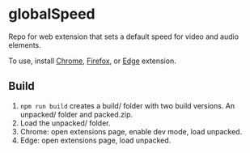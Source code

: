 # globalSpeed 
Repo for web extension that sets a default speed for video and audio elements.  

To use, install [Chrome](https://chrome.google.com/webstore/detail/global-speed-youtube-netf/jpbjcnkcffbooppibceonlgknpkniiff?hl=en), [Firefox](https://addons.mozilla.org/en-US/firefox/addon/global-speed/), or [Edge](https://microsoftedge.microsoft.com/addons/detail/mjhlabbcmjflkpjknnicihkfnmbdfced) extension.

## Build 
1. `npm run build` creates a build/ folder with two build versions. An unpacked/ folder and packed.zip. 
2. Load the unpacked/ folder. 
  1. Chrome: open extensions page, enable dev mode, load unpacked. 
  2. Edge: open extensions page, load unpacked.
